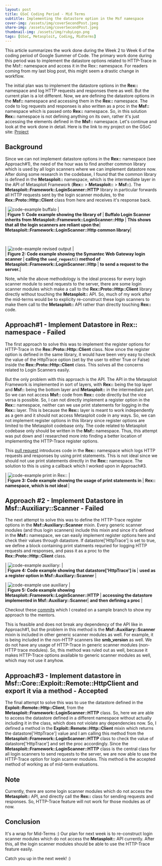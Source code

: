 ```yaml
---
layout: post
title: GSoC Coding Period - Mid Terms
subtitle: Implementing the datastore option in the Msf namespace
cover-img: /assets/img/coverSecondPost.jpeg
share-img: /assets/img/coverSecondPost.jpeg
thumbnail-img: /assets/img/rubyLogo.png
tags: [GSoC, Metasploit, Coding, Midterms]
---
```

  
This article summarizes the work done during the Week 2 to Week 6 of the coding period of Google Summer of Code. The primary work done during this period was to implement the datastore options related to HTTP-Trace in the Msf:: namespace and access it in the Rex:: namespace. For readers coming from my last blog post, this might seem a drastic change in workflow.  
  
The initial plan was to implement the datastore options in the **Rex::** namespace and log HTTP requests and responses there as well. But the current plan is a lot different. Now, we are defining the datastore options in the **Msf::** namespace and accessing them in the **Rex::** namespace. The code to log requests and responses is also written as a proc in the **Msf::** namespace which is passed onto **Rex::** namespace. So, in this solution **Rex::** namespace is not defining anything on its own, rather it's just accessing the elements defined in the **Msf::** namespace. Let's continue and look at the work done in detail. Here is the link to my project on the GSoC site: [Project](https://summerofcode.withgoogle.com/programs/2022/projects/I4PxrljP)  
  
## Background
  
Since we can not implement datastore options in the **Rex::** namespace (see Approach#1), the need of the hour was to find another common library which is used by all login scanners where we can implement datastore now. After doing some research in the codebase, I found that the common library is defined in the **Metasploit::** namespace, which is the intermediate layer in the API of Metasploit Framework (**Rex::** > **Metasploit::** > **Msf::**). The **Metasploit::Framework::LoginScanner::HTTP** library in particular forwards all HTTP requests sent by the login scanner modules, to the **Rex::Proto::Http::Client** class from here and receives it's response back.  

| ![code-example buffalo](../assets/img/GSoC_loginScannerReliant1.png) |  
| <b>Figure 1: Code example showing the library of </b>|
 <b>Buffalo Login Scanner inherits from Metasploit::Framework::LoginScanner::Http </b>|
 <b>This shows that all the login scanners are reliant upon the</b>|
 <b> Metasploit::Framework::LoginScanner::Http common library</b>|
  
<br/>
  
| ![code-example revised output](../assets/img/GSoC_send_request_reliant.png) |  
| <b>Figure 2: Code example showing the Symantec Web Gateway login scanner </b>|
  <b> calling the `send_request()` method of Metasploit::Framework::LoginScanner::Http </b>|
  <b> to send a request to the server.</b>|  
  
Note, while the above methodology is the ideal process for every login scanner module to send requests to the server, there are some login scanner modules which make a call to the **Rex::Proto::Http::Client** library directly without touching the **Metasploit::** API. So, much of my work after the mid-terms would be to explicity re-construct these login scanners to make them call to the **Metasploit::** API rather than directly touching **Rex::** code.  
  
## Approach#1 - Implement Datastore in Rex:: namespace - Failed
  
The first approach to solve this  was to implement the register options for HTTP-Trace in the **Rex::Proto::Http::Client** class. Now since the register option is defined in the same library, it would have been very easy to check the value of the HttpTrace option (set by the user to either True or False) inside the **Rex::Proto::Http::Client** class. This solves all the concerns related to Login Scanners easily.  
  
But the only problem with this approach is the API. The API in the Metasploit Framework is implemented in sort of layers, with **Rex::** being the top layer and **Msf::** being the bottom layer and **Metasploit::** in the intermediate part. So we can not access **Msf::** code from **Rex::** code directly but the vice versa is possible. So, I can not directly implement a register option in the **Rex::** namespace, neither can we use print statements for logging in the **Rex::** layer. This is because the **Rex::** layer is meant to work independently as a gem and it should not access Metasploit code in any ways. So, we can not implement register options in this library since register options are limited to the Metasploit codebase only. The code related to Metasploit codebase only should be written in the **Msf::** namespace. Thus, this attempt was put down and I researched more into finding a better location of implementing the HTTP-Trace register options.  
  
This [pull request](https://github.com/3V3RYONE/metasploit-framework/pull/1) introduces code in the **Rex::** namespace which logs HTTP requests and responses by using print statements. This is not ideal since we should not use print statements directly in the **Rex::** namespace. The solution to this is using a callback which I worked upon in Approach#3.  
  
| ![code-example print in Rex::](../assets/img/GSoC_print_Rex.png) |  
| <b>Figure 3: Code example showing the usage of print statements in </b>|
  <b> Rex:: namespace, which is not ideal </b>|
  
## Approach #2 - Implement Datastore in Msf::Auxiliary::Scanner - Failed
  
The next attempt to solve this was to define the HTTP-Trace register options in the **Msf::Auxiliary::Scanner** mixin. Every generic scanner modules (and thus login scanners) include this mixin and since it's defined in the **Msf::** namespace, we can easily implement register options here and check their values through datastore. If datastore['HttpTrace'] is set to true, we define a block containing print statments requried for logging HTTP requests and responses, and pass it as a proc to the **Rex::Proto::Http::Client** class.  
  
| ![code-example auxiliary:](../assets/img/GSoC_scanner_datastore.png) |  
| <b>Figure 4: Code example showing that datastore['HttpTrace'] is </b>|
  <b> used as a register option in Msf::Auxiliary::Scanner </b>|

| ![code-example use auxiliary](../assets/img/GSoC_use_auxiliary.png) |  
| <b>Figure 5: Code example showing Metasploit::Framework::LoginScanner::HTTP </b>|
  <b> accessing the datastore implemented in Msf::Auxiliary::Scanner</b>|
  <b> and then defining a proc </b> |
  
Checkout these [commits](https://github.com/rapid7/metasploit-framework/compare/master...3V3RYONE:metasploit-framework:sample-code-changes-httptrace) which I created on a sample branch to show my approach to the mentors.  
  
This is feasible and does not break any dependency of the API like in Approach#1, but the problem in this method is the **Msf::Auxiliary::Scanner** mixin is included in other generic scanner modules as well. For example, it is being included in the non-HTTP scanners like **smb_version** as well. We do not have any usage of HTTP-Trace in generic scanner modules (non-HTTP trace modules). So, this method was ruled out as well, because it makes HTTP-Trace options available to generic scanner modules as well, which may not use it anyhow.  
  

## Approach#3 - Implement datastore in Msf::Core::Exploit::Remote::HttpClient and export it via a method - Accepted
  
The final attempt to solve this was to use the datastore defined in the **Exploit::Remote::Http::Client**, from the **Metasploit::Framework::LoginScanner::HTTP** class. So, here we are able to access the datastore defined in a different namespace without actually including it in the class, which does not violate any dependencies now. So, I defined a method in the **Exploit::Remote::Http::Client** mixin which returns the datastore['HttpTrace'] value and I am calling this method from the **Metasploit::Framework::LoginScanner::HTTP** class to check the value of datastore['HttpTrace'] and set the proc accordingly. Since the **Metasploit::Framework::LoginScanner::HTTP** class is the central class for all login scanners to send requests to the server, we are now able to use the HTTP-Trace option for login scanner modules. This method is the accepted method of working as of mid-term evaluations.  
  
## Note
  
Currently, there are some login scanner modules which do not access the **Metasploit::** API, and directly call the **Rex::** class for sending requests and responses. So, HTTP-Trace feature will not work for those modules as of now. 
 
## Conclusion  
  
It's a wrap for Mid-Terms :) Our plan for next week is to re-construct login scanner modules which do not access the **Metasploit::** API currently. After this, all the login scanner modules should be able to use the HTTP-Trace feature easily.  
  
Catch you up in the next week! :)  
